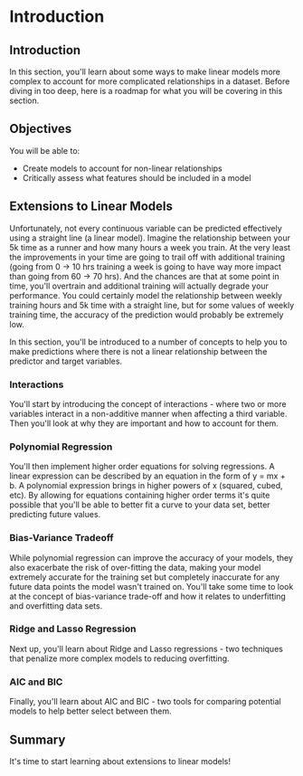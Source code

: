 
# Introduction

## Introduction
In this section, you'll learn about some ways to make linear models more complex to account for more complicated relationships in a dataset. Before diving in too deep, here is a roadmap for what you will be covering in this section.

## Objectives
You will be able to:
* Create models to account for non-linear relationships
* Critically assess what features should be included in a model

##  Extensions to Linear Models

Unfortunately, not every continuous variable can be predicted effectively using a straight line (a linear model). Imagine the relationship between your 5k time as a runner and how many hours a week you train. At the very least the improvements in your time are going to trail off with additional training (going from 0 -> 10 hrs training a week is going to have way more impact than going from 60 -> 70 hrs). And the chances are that at some point in time, you'll overtrain and additional training will actually degrade your performance. You could certainly model the relationship between weekly training hours and 5k time with a straight line, but for some values of weekly training time, the accuracy of the prediction would probably be extremely low.

In this section, you'll be introduced to a number of concepts to help you to make predictions where there is not a linear relationship between the predictor and target variables.

### Interactions

You'll start by introducing the concept of interactions - where two or more variables interact in a non-additive manner when affecting a third variable. Then you'll look at why they are important and how to account for them.

### Polynomial Regression

You'll then implement higher order equations for solving regressions. A linear expression can be described by an equation in the form of y = mx + b. A polynomial expression brings in higher powers of x (squared, cubed, etc). By allowing for equations containing higher order terms it's quite possible that you'll be able to better fit a curve to your data set, better predicting future values.

### Bias-Variance Tradeoff

While polynomial regression can improve the accuracy of your models, they also exacerbate the risk of over-fitting the data, making your model extremely accurate for the training set but completely inaccurate for any future data points the model wasn't trained on. You'll take some time to look at the concept of bias-variance trade-off and how it relates to underfitting and overfitting data sets.

### Ridge and Lasso Regression

Next up, you'll learn about Ridge and Lasso regressions - two techniques that penalize more complex models to reducing overfitting.

### AIC and BIC

Finally, you'll learn about AIC and BIC - two tools for comparing potential models to help better select between them. 


## Summary

It's time to start learning about extensions to linear models!
